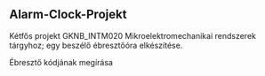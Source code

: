 ## Alarm-Clock-Projekt
Kétfős projekt GKNB_INTM020 Mikroelektromechanikai rendszerek tárgyhoz; egy beszélő ébresztőóra elkészítése.

Ébresztő kódjának megírása
